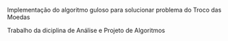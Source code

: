 Implementação do algoritmo guloso para solucionar problema do Troco das Moedas

Trabalho da diciplina de Análise e Projeto de Algoritmos
